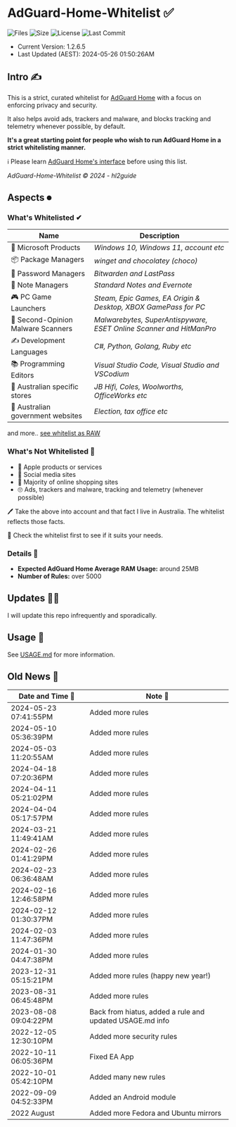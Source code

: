 # AdGuard-Home-Whitelist ✅

![Files](https://img.shields.io/github/directory-file-count/hl2guide/AdGuard-Home-Whitelist?style=for-the-badge)
![Size](https://img.shields.io/github/repo-size/hl2guide/AdGuard-Home-Whitelist?style=for-the-badge)
![License](https://img.shields.io/github/license/hl2guide/AdGuard-Home-Whitelist?style=for-the-badge)
![Last Commit](https://img.shields.io/github/last-commit/hl2guide/AdGuard-Home-Whitelist?style=for-the-badge)

- Current Version: 1.2.6.5
- Last Updated (AEST): 2024-05-26 01:50:26AM

## Intro ✍

This is a strict, curated whitelist for [AdGuard Home](https://adguard.com/en/adguard-home/overview.html) with a focus on enforcing privacy and security.

It also helps avoid ads, trackers and malware, and blocks tracking and telemetry whenever possible, by default.

__It's a great starting point for people who wish to run AdGuard Home in a strict whitelisting manner.__

ℹ Please learn [AdGuard Home's interface](https://github.com/AdguardTeam/AdGuardHome/wiki) before using this list.

_AdGuard-Home-Whitelist © 2024 - hl2guide_

## Aspects ⏺

### What's Whitelisted ✔

| Name | Description |
| ----------- | ----------- |
| 🏢 Microsoft Products | _Windows 10, Windows 11, account etc_ |
| 📦 Package Managers | _winget and chocolatey (choco)_ |
| 🔐 Password Managers | _Bitwarden and LastPass_ |
| 📒 Note Managers | _Standard Notes and Evernote_ |
| 🎮 PC Game Launchers | _Steam, Epic Games, EA Origin & Desktop, XBOX GamePass for PC_ |
| 🦠 Second-Opinion Malware Scanners | _Malwarebytes, SuperAntispyware, ESET Online Scanner and HitManPro_ |
| ✍ Development Languages | _C#, Python, Golang, Ruby etc_ |
| 📚 Programming Editors | _Visual Studio Code, Visual Studio and VSCodium_ |
| 🏬 Australian specific stores | _JB Hifi, Coles, Woolworths, OfficeWorks etc_ |
| 🏦 Australian government websites | _Election, tax office etc_ |

and more.. [see whitelist as RAW](https://raw.githubusercontent.com/hl2guide/AdGuard-Home-Whitelist/main/whitelist.txt)

### What's __Not__ Whitelisted 🛑

* 🍏 Apple products or services
* 💭 Social media sites
* 🛒 Majority of online shopping sites
* 🙄 Ads, trackers and malware, tracking and telemetry (whenever possible)

🖊 Take the above into account and that fact I live in Australia. The whitelist reflects those facts.

👀 Check the whitelist first to see if it suits your needs.

### Details 🧾

* __Expected AdGuard Home Average RAM Usage:__ around 25MB
* __Number of Rules:__ over 5000

## Updates 👩‍💻

I will update this repo infrequently and sporadically.

## Usage 💚

See [USAGE.md](https://github.com/hl2guide/AdGuard-Home-Whitelist/blob/main/USAGE.md) for more information.

## Old News 📰

| Date and Time 📅 | Note 📓 |
|---------------|------|
| 2024-05-23 07:41:55PM | Added more rules |
| 2024-05-10 05:36:39PM | Added more rules |
| 2024-05-03 11:20:55AM | Added more rules |
| 2024-04-18 07:20:36PM | Added more rules |
| 2024-04-11 05:21:02PM | Added more rules |
| 2024-04-04 05:17:57PM | Added more rules |
| 2024-03-21 11:49:41AM | Added more rules |
| 2024-02-26 01:41:29PM | Added more rules |
| 2024-02-23 06:36:48AM | Added more rules |
| 2024-02-16 12:46:58PM | Added more rules |
| 2024-02-12 01:30:37PM | Added more rules |
| 2024-02-03 11:47:36PM | Added more rules |
| 2024-01-30 04:47:38PM | Added more rules |
| 2023-12-31 05:15:21PM | Added more rules (happy new year!) |
| 2023-08-31 06:45:48PM | Added more rules |
| 2023-08-08 09:04:22PM | Back from hiatus, added a rule and updated USAGE.md info |
| 2022-12-05 12:30:10PM | Added more security rules |
| 2022-10-11 06:05:36PM | Fixed EA App |
| 2022-10-01 05:42:10PM | Added many new rules |
| 2022-09-09 04:52:33PM | Added an Android module |
| 2022 August | Added more Fedora and Ubuntu mirrors |
